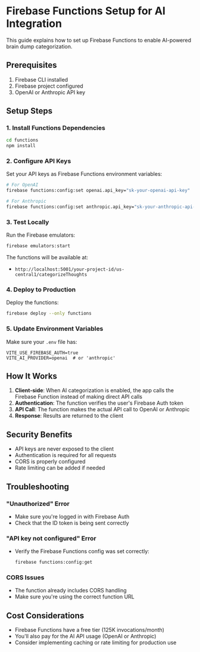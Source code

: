 # Firebase Functions Setup for AI Integration

This guide explains how to set up Firebase Functions to enable AI-powered brain dump categorization.

## Prerequisites

1. Firebase CLI installed
2. Firebase project configured
3. OpenAI or Anthropic API key

## Setup Steps

### 1. Install Functions Dependencies

```bash
cd functions
npm install
```

### 2. Configure API Keys

Set your API keys as Firebase Functions environment variables:

```bash
# For OpenAI
firebase functions:config:set openai.api_key="sk-your-openai-api-key"

# For Anthropic
firebase functions:config:set anthropic.api_key="sk-your-anthropic-api-key"
```

### 3. Test Locally

Run the Firebase emulators:

```bash
firebase emulators:start
```

The functions will be available at:
- `http://localhost:5001/your-project-id/us-central1/categorizeThoughts`

### 4. Deploy to Production

Deploy the functions:

```bash
firebase deploy --only functions
```

### 5. Update Environment Variables

Make sure your `.env` file has:

```env
VITE_USE_FIREBASE_AUTH=true
VITE_AI_PROVIDER=openai  # or 'anthropic'
```

## How It Works

1. **Client-side**: When AI categorization is enabled, the app calls the Firebase Function instead of making direct API calls
2. **Authentication**: The function verifies the user's Firebase Auth token
3. **API Call**: The function makes the actual API call to OpenAI or Anthropic
4. **Response**: Results are returned to the client

## Security Benefits

- API keys are never exposed to the client
- Authentication is required for all requests
- CORS is properly configured
- Rate limiting can be added if needed

## Troubleshooting

### "Unauthorized" Error
- Make sure you're logged in with Firebase Auth
- Check that the ID token is being sent correctly

### "API key not configured" Error
- Verify the Firebase Functions config was set correctly:
  ```bash
  firebase functions:config:get
  ```

### CORS Issues
- The function already includes CORS handling
- Make sure you're using the correct function URL

## Cost Considerations

- Firebase Functions have a free tier (125K invocations/month)
- You'll also pay for the AI API usage (OpenAI or Anthropic)
- Consider implementing caching or rate limiting for production use